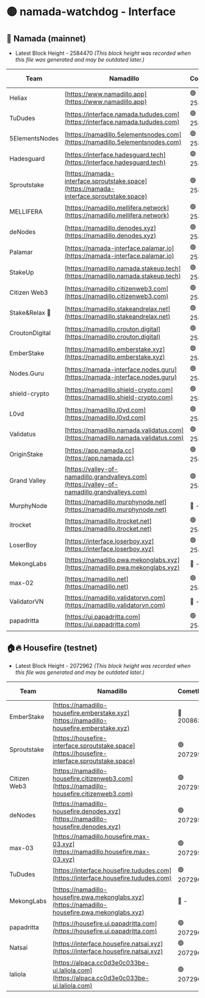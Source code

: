 # 🟡 namada-watchdog - Interface

## 🚀 Namada (mainnet)
- Latest Block Height - 2584470 *(This block height was recorded when this file was generated and may be outdated later.)*

| Team | Namadillo | CometBFT | Indexer | MASP Indexer |
|-|-|-|-|-|
| Heliax | [https://www.namadillo.app](https://www.namadillo.app) | 🟢 2584449 | 🟢 2584449 | 🟢 2584449 |
| TuDudes | [https://interface.namada.tududes.com](https://interface.namada.tududes.com) | 🟢 2584449 | 🟢 2584449 | 🟢 2584449 |
| 5ElementsNodes | [https://namadillo.5elementsnodes.com](https://namadillo.5elementsnodes.com) | 🟢 2584449 | 🟢 2584449 | 🟢 2584449 |
| Hadesguard | [https://interface.hadesguard.tech](https://interface.hadesguard.tech) | 🟢 2584450 | 🟢 2584450 | 🟢 2584450 |
| Sproutstake | [https://namada-interface.sproutstake.space](https://namada-interface.sproutstake.space) | 🟢 2584450 | 🔴 2513702 | 🔴 - |
| MELLIFERA | [https://namadillo.mellifera.network](https://namadillo.mellifera.network) | 🟢 2584454 | 🟢 2584454 | 🟢 2584454 |
| deNodes | [https://namadillo.denodes.xyz](https://namadillo.denodes.xyz) | 🟢 2584455 | 🟢 2584455 | 🟢 2584455 |
| Palamar | [https://namada-interface.palamar.io](https://namada-interface.palamar.io) | 🟢 2584456 | 🟢 2584456 | 🟢 2584456 |
| StakeUp | [https://namadillo.namada.stakeup.tech](https://namadillo.namada.stakeup.tech) | 🟢 2584456 | 🟢 2584456 | 🟢 2584456 |
| Citizen Web3 | [https://namadillo.citizenweb3.com](https://namadillo.citizenweb3.com) | 🟢 2584457 | 🟢 2584457 | 🟢 2584457 |
| Stake&Relax 🦥 | [https://namadillo.stakeandrelax.net](https://namadillo.stakeandrelax.net) | 🟢 2584458 | 🟢 2584458 | 🟢 2584457 |
| CroutonDigital | [https://namadillo.crouton.digital](https://namadillo.crouton.digital) | 🟢 2584458 | 🟢 2584458 | 🟢 2584458 |
| EmberStake | [https://namadillo.emberstake.xyz](https://namadillo.emberstake.xyz) | 🟢 2584459 | 🟢 2584458 | 🟢 2584458 |
| Nodes.Guru | [https://namada-interface.nodes.guru](https://namada-interface.nodes.guru) | 🟢 2584459 | 🟢 2584459 | 🟢 2584459 |
| shield-crypto | [https://namadillo.shield-crypto.com](https://namadillo.shield-crypto.com) | 🟢 2584460 | 🟢 2584459 | 🟢 2584460 |
| L0vd | [https://namadillo.l0vd.com](https://namadillo.l0vd.com) | 🟢 2584461 | 🟢 2584460 | 🟢 2584461 |
| Validatus | [https://namadillo.namada.validatus.com](https://namadillo.namada.validatus.com) | 🟢 2584462 | 🟢 2584461 | 🟢 2584461 |
| OriginStake | [https://app.namada.cc](https://app.namada.cc) | 🟢 2584462 | 🟢 2584462 | 🟢 2584462 |
| Grand Valley | [https://valley-of-namadillo.grandvalleys.com](https://valley-of-namadillo.grandvalleys.com) | 🟢 2584462 | 🟢 2584462 | 🟢 2584463 |
| MurphyNode | [https://namadillo.murphynode.net](https://namadillo.murphynode.net) | 🔴 - | 🔴 - | 🔴 - |
| itrocket | [https://namadillo.itrocket.net](https://namadillo.itrocket.net) | 🟢 2584465 | 🟢 2584465 | 🟢 2584465 |
| LoserBoy | [https://interface.loserboy.xyz](https://interface.loserboy.xyz) | 🟢 2584465 | 🟢 2584465 | 🟢 2584465 |
| MekongLabs | [https://namadillo.pwa.mekonglabs.xyz](https://namadillo.pwa.mekonglabs.xyz) | 🔴 - | 🔴 - | 🔴 - |
| max-02 | [https://namadillo.net](https://namadillo.net) | 🟢 2584468 | 🟢 2584468 | 🟢 2584468 |
| ValidatorVN | [https://namadillo.validatorvn.com](https://namadillo.validatorvn.com) | 🔴 - | 🔴 - | 🔴 - |
| papadritta | [https://ui.papadritta.com](https://ui.papadritta.com) | 🟢 2584470 | 🟢 2584470 | 🟢 2584470 |

## 🏠🔥 Housefire (testnet)
- Latest Block Height - 2072962 *(This block height was recorded when this file was generated and may be outdated later.)*

| Team | Namadillo | CometBFT | Indexer | MASP Indexer |
|-|-|-|-|-|
| EmberStake | [https://namadillo-housefire.emberstake.xyz](https://namadillo-housefire.emberstake.xyz) | 🔴 2008636 | 🔴 - | 🔴 - |
| Sproutstake | [https://housefire-interface.sproutstake.space](https://housefire-interface.sproutstake.space) | 🟢 2072958 | 🟢 2072958 | 🟢 2072957 |
| Citizen Web3 | [https://namadillo-housefire.citizenweb3.com](https://namadillo-housefire.citizenweb3.com) | 🟢 2072958 | 🟢 2072958 | 🟢 2072958 |
| deNodes | [https://namadillo-housefire.denodes.xyz](https://namadillo-housefire.denodes.xyz) | 🟢 2072959 | 🟢 2072959 | 🟢 2072958 |
| max-03 | [https://namadillo.housefire.max-03.xyz](https://namadillo.housefire.max-03.xyz) | 🟢 2072959 | 🟢 2072959 | 🟢 2072959 |
| TuDudes | [https://interface.housefire.tududes.com](https://interface.housefire.tududes.com) | 🟢 2072960 | 🟢 2072960 | 🟢 2072959 |
| MekongLabs | [https://namadillo-housefire.pwa.mekonglabs.xyz](https://namadillo-housefire.pwa.mekonglabs.xyz) | 🔴 - | 🔴 - | 🔴 - |
| papadritta | [https://housefire.ui.papadritta.com](https://housefire.ui.papadritta.com) | 🟢 2072962 | 🟢 2072961 | 🟢 2072961 |
| Natsai | [https://interface.housefire.natsai.xyz](https://interface.housefire.natsai.xyz) | 🟢 2072962 | 🟢 2072962 | 🟢 2072962 |
| laliola | [https://alpaca.cc0d3e0c033be-ui.laliola.com](https://alpaca.cc0d3e0c033be-ui.laliola.com) | 🟢 2072962 | 🟢 2072962 | 🟢 2072962 |

